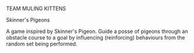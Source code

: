 TEAM MULING KITTENS

Skinner's Pigeons

A game inspired by Skinner's Pigeon. Guide a posse of pigeons through an obstacle course to a goal by influencing (reinforcing) behaviours from the random set being performed.
